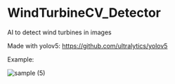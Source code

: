 # WindTurbineCV_Detector
AI to detect wind turbines in images

Made with yolov5: https://github.com/ultralytics/yolov5

Example:

![sample (5)](https://github.com/Fernandezaginer/WindTurbineCV_Detector/assets/73385513/8cb37d4b-fcbd-4bde-9502-18a0aa693a81)

